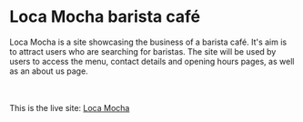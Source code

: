 # **Loca Mocha barista café**
Loca Mocha is a site showcasing the business of a barista café. It's aim is to attract users who are searching for baristas. The site will be used by users to access the menu, contact details and opening hours pages, as well as an about us page.<br>
<br>
<br>

This is the live site: [Loca Mocha](https://caitriona71.github.io/loca-mocha/)